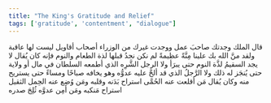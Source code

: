 ```yaml
---
title: "The King's Gratitude and Relief"
tags: ['gratitude', 'contentment', "dialogue"]
---
```


 قال الملك وجدتك صاحبَ عمل ووجدت غيرك من الوزراء أصحاب أقاويل ليست لها عاقبة ولقد منَّ الله بك علينا مِنَّةً عظيمةً لم نكن نجدُ قبلها لذة الطعام والنوم فإنه كان يُقال لا يجد السقيمُ لذَّة النوم حتى يبرَأ ولا الرجل الشَّرِه الذي أطمعه السلطان في مال أو ولاية حتى يُنجَز له ذلك ولا الرَّجلُ الذي قد ألحَّ عليه عدوُّه  وهو يخافه صباحًا ومساءً  حتى يستريح منه وكان يُقال مَن أقلعت عنه الحُمَّى استراح بَدَنه وقلبه ومَن وُضِع عنه الحِمل الثقيل استراح مَنكبه ومَن أمِن عدوَّه ثُلِجَ صدره
